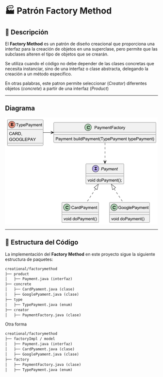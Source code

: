 # 🏭 Patrón Factory Method

## 📖 Descripción

El **Factory Method** es un patrón de diseño creacional que proporciona una interfaz para la creación de objetos en una superclase, pero permite que las subclases alteren el tipo de objetos que se crearán.

Se utiliza cuando el código no debe depender de las clases concretas que necesita instanciar, sino de una interfaz o clase abstracta, delegando la creación a un método específico.

En otras palabras, este patron permite seleccionar (*Creator*) diferentes objetos (*concrete*) a partir de una interfaz (*Product*)

---
## Diagrama

![img.png](doc/factory-method-diagram.png)

---

## 📂 Estructura del Código

La implementación del **Factory Method** en este proyecto sigue la siguiente estructura de paquetes:

```md
creational/factorymethod
├── product
│   ├── Payment.java (interfaz)
├── concrete
│   ├── CardPyament.java (clase)
│   ├── GooglePyament.java (clase)
├── type
│   ├── TypePayment.java (enum)
├── creator
│   ├── PaymentFactory.java (clase)
```
Otra forma
```md
creational/factorymethod
├── factoryImpl / model
│   ├── Payment.java (interfaz)
│   ├── CardPyament.java (clase)
│   ├── GooglePyament.java (clase)
├── factory
│   ├── PaymentFactory.java (clase)
│   ├── TypePayment.java (enum)
```